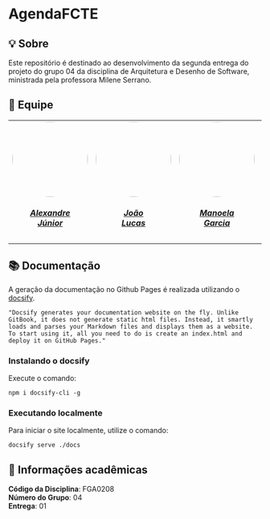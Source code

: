 # AgendaFCTE

## 💡 Sobre

Este repositório é destinado ao desenvolvimento da segunda entrega do projeto do grupo 04 da disciplina de Arquitetura e Desenho de Software, ministrada pela professora Milene Serrano.

## 👥 Equipe

<center>
<table style="margin-left: auto; margin-right: auto;">
    <tr>
        <td align="center">
            <a href="https://github.com/Alexandreljr">
                <img style="border-radius: 50%;" src="https://github.com/Alexandreljr.png" width="150px;"/>
                <h5 class="text-center">Alexandre<br>Júnior</h5>
            </a>
        </td>
        <td align="center">
            <a href="https://github.com/joaolucas102">
                <img style="border-radius: 50%;" src="https://github.com/joaolucas102.png" width="150px;"/>
                <h5 class="text-center">João<br>Lucas</h5>
            </a>
        </td>
        <td align="center">
            <a href="https://github.com/manu-sgc">
                <img style="border-radius: 50%;" src="https://github.com/manu-sgc.png" width="150px;"/>
                <h5 class="text-center">Manoela<br>Garcia</h5>
            </a>
        </td>
        <td align="center">
            <a href="https://github.com/maykonjuso">
                <img style="border-radius: 50%;" src="https://github.com/maykonjuso.png" width="150px;"/>
                <h5 class="text-center">Maykon<br>Júnio</h5>
            </a>
        </td>
        <td align="center">
            <a href="https://github.com/pLopess">
                <img style="border-radius: 50%;" src="https://github.com/pLopess.png" width="150px;"/>
                <h5 class="text-center">Pedro<br>Lopes</h5>
            </a>
        </td>
        <td align="center">
            <a href="https://github.com/thaleseuflauzino">
                <img style="border-radius: 50%;" src="https://github.com/thaleseuflauzino.png" width="150px;"/>
                <h5 class="text-center">Thales<br>Euflauzino</h5>
            </a>
        </td>
        <td align="center">
            <a href="https://github.com/VHBernardes">
                <img style="border-radius: 50%;" src="https://github.com/VHBernardes.png" width="150px;"/>
                <h5 class="text-center">Victor<br>Bernardes</h5>
            </a>
        </td>
        <td align="center">
            <a href="https://github.com/Victor-oss">
                <img style="border-radius: 50%;" src="https://github.com/Victor-oss.png" width="150px;"/>
                <h5 class="text-center">Victório<br>Lázaro</h5>
            </a>
        </td>
        <td align="center">
            <a href="https://github.com/moonshinerd">
                <img style="border-radius: 50%;" src="https://github.com/moonshinerd.png" width="150px;"/>
                <h5 class="text-center">Víctor<br>Schmidt</h5>
            </a>
        </td>
    </tr>
</table>
</center>


## 📚 Documentação

A geração da documentação no Github Pages é realizada utilizando o [docsify](https://docsify.js.org/).

```shell
"Docsify generates your documentation website on the fly. Unlike GitBook, it does not generate static html files. Instead, it smartly loads and parses your Markdown files and displays them as a website. To start using it, all you need to do is create an index.html and deploy it on GitHub Pages."
```

### Instalando o docsify

Execute o comando:

```shell
npm i docsify-cli -g
```

### Executando localmente

Para iniciar o site localmente, utilize o comando:

```shell
docsify serve ./docs
```

## 📃 Informações acadêmicas

**Código da Disciplina**: FGA0208<br>
**Número do Grupo**: 04<br>
**Entrega**: 01<br>
